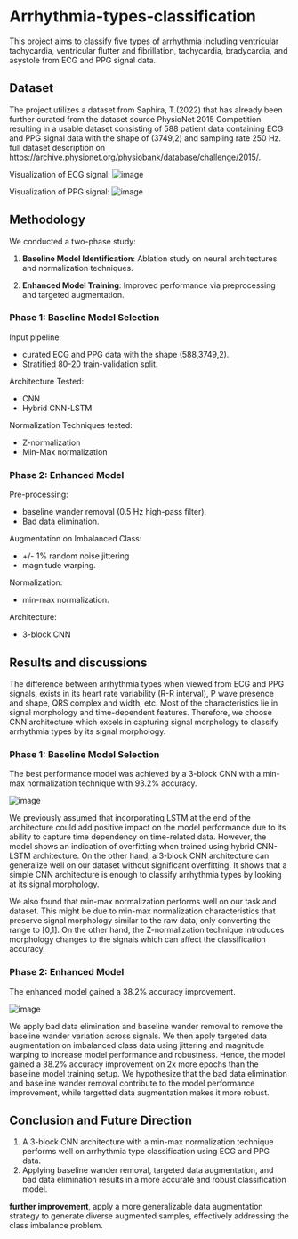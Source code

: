 # Arrhythmia-types-classification
This project aims to classify five types of arrhythmia including ventricular tachycardia, ventricular flutter and fibrillation, tachycardia, bradycardia, and asystole from ECG and PPG signal data.

## Dataset
The project utilizes a dataset from Saphira, T.(2022) that has already been further curated from the dataset source PhysioNet 2015 Competition resulting in a usable dataset consisting of 588 patient data containing ECG and PPG signal data with the shape of (3749,2) and sampling rate 250 Hz. full dataset description on https://archive.physionet.org/physiobank/database/challenge/2015/.

Visualization of ECG signal:
![image](https://github.com/user-attachments/assets/db5eae55-d0c4-48e8-820d-42d3e60fd658)

Visualization of PPG signal:
![image](https://github.com/user-attachments/assets/1b3c26dd-02f3-4c72-a29a-92684e04ff55)

## Methodology

We conducted a two-phase study:

1. **Baseline Model Identification**: Ablation study on neural architectures and normalization techniques.

2. **Enhanced Model Training**: Improved performance via preprocessing and targeted augmentation.

### Phase 1: Baseline Model Selection

Input pipeline: 
  - curated ECG and PPG data with the shape (588,3749,2).
  - Stratified 80-20 train-validation split.

Architecture Tested:
  - CNN
  - Hybrid CNN-LSTM

Normalization Techniques tested:
  - Z-normalization
  - Min-Max normalization

### Phase 2: Enhanced Model

Pre-processing: 
  - baseline wander removal (0.5 Hz high-pass filter).
  - Bad data elimination.

Augmentation on Imbalanced Class: 
  - +/- 1% random noise jittering
  - magnitude warping.

Normalization: 
  - min-max normalization.

Architecture: 
  - 3-block CNN


## Results and discussions

The difference between arrhythmia types when viewed from ECG and PPG signals, exists in its heart rate variability (R-R interval), P wave presence and shape, QRS complex and width, etc. Most of the characteristics lie in signal morphology and time-dependent features. Therefore, we choose CNN architecture which excels in capturing signal morphology to classify arrhythmia types by its signal morphology.

### Phase 1: Baseline Model Selection

The best performance model was achieved by a 3-block CNN with a min-max normalization technique with 93.2% accuracy.

![image](https://github.com/user-attachments/assets/91aae92f-71c6-4c76-9f65-a3363b1def9a)

We previously assumed that incorporating LSTM at the end of the architecture could add positive impact on the model performance due to its ability to capture time dependency on time-related data. However, the model shows an indication of overfitting when trained using hybrid CNN-LSTM architecture. On the other hand, a 3-block CNN architecture can generalize well on our dataset without significant overfitting. It shows that a simple CNN architecture is enough to classify arrhythmia types by looking at its signal morphology.

We also found that min-max normalization performs well on our task and dataset. This might be due to min-max normalization characteristics that preserve signal morphology similar to the raw data, only converting the range to [0,1]. On the other hand, the Z-normalization technique introduces morphology changes to the signals which can affect the classification accuracy.

### Phase 2: Enhanced Model

The enhanced model gained a 38.2% accuracy improvement.

![image](https://github.com/user-attachments/assets/32e3e70a-d4dc-4d4c-b999-6583c40ca585)

We apply bad data elimination and baseline wander removal to remove the baseline wander variation across signals. We then apply targeted data augmentation on imbalanced class data using jittering and magnitude warping to increase model performance and robustness. Hence, the model gained a 38.2% accuracy improvement on 2x more epochs than the baseline model training setup. We hypothesize that the bad data elimination and baseline wander removal contribute to the model performance improvement, while targetted data augmentation makes it more robust.


## Conclusion and Future Direction

1. A 3-block CNN architecture with a min-max normalization technique performs well on arrhythmia type classification using ECG and PPG data.
2. Applying baseline wander removal, targeted data augmentation, and bad data elimination results in a more accurate and robust classification model.

**further improvement**, apply a more generalizable data augmentation strategy to generate diverse augmented samples, effectively addressing the class imbalance problem.
